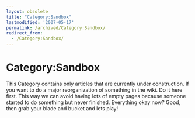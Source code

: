 ```yaml
---
layout: obsolete
title: "Category:Sandbox"
lastmodified: '2007-05-17'
permalink: /archived/Category:Sandbox/
redirect_from:
  - /Category:Sandbox/
---
```


Category:Sandbox
================

This Category contains only articles that are currently under construction. If you want to do a major reorganization of something in the wiki. Do it here first. This way we can avoid having lots of empty pages because someone started to do something but never finished. Everything okay now? Good, then grab your blade and bucket and lets play!

